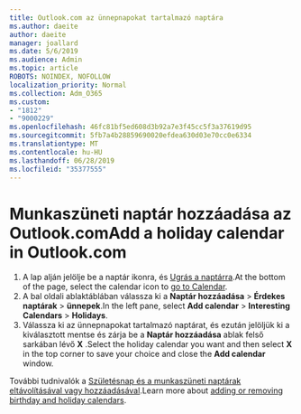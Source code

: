 ```yaml
---
title: Outlook.com az ünnepnapokat tartalmazó naptára
ms.author: daeite
author: daeite
manager: joallard
ms.date: 5/6/2019
ms.audience: Admin
ms.topic: article
ROBOTS: NOINDEX, NOFOLLOW
localization_priority: Normal
ms.collection: Adm_O365
ms.custom:
- "1812"
- "9000229"
ms.openlocfilehash: 46fc81bf5ed608d3b92a7e3f45cc5f3a37619d95
ms.sourcegitcommit: 5fb7a4b28859690020efdea630d03e70cc0e6334
ms.translationtype: MT
ms.contentlocale: hu-HU
ms.lasthandoff: 06/28/2019
ms.locfileid: "35377555"
---
```

# <a name="add-a-holiday-calendar-in-outlookcom"></a><span data-ttu-id="8af15-102">Munkaszüneti naptár hozzáadása az Outlook.com</span><span class="sxs-lookup"><span data-stu-id="8af15-102">Add a holiday calendar in Outlook.com</span></span>

1. <span data-ttu-id="8af15-103">A lap alján jelölje be a naptár ikonra, és [Ugrás a naptárra](https://outlook.live.com/mail/calendar).</span><span class="sxs-lookup"><span data-stu-id="8af15-103">At the bottom of the page, select the calendar icon to [go to Calendar](https://outlook.live.com/mail/calendar).</span></span>
1. <span data-ttu-id="8af15-104">A bal oldali ablaktáblában válassza ki a **Naptár hozzáadása** > **Érdekes naptárak** > **ünnepek**.</span><span class="sxs-lookup"><span data-stu-id="8af15-104">In the left pane, select **Add calendar** > **Interesting Calendars** > **Holidays**.</span></span>
1. <span data-ttu-id="8af15-105">Válassza ki az ünnepnapokat tartalmazó naptárat, és ezután jelöljük ki a kiválasztott mentse és zárja be a **Naptár hozzáadása** ablak felső sarkában lévő **X** .</span><span class="sxs-lookup"><span data-stu-id="8af15-105">Select the holiday calendar you want and then select **X** in the top corner to save your choice and close the **Add calendar** window.</span></span>

<span data-ttu-id="8af15-106">További tudnivalók a [Születésnap és a munkaszüneti naptárak eltávolításával vagy hozzáadásával](https://support.office.com/article/b8e636da-fda8-413f-940e-68396efa49a6).</span><span class="sxs-lookup"><span data-stu-id="8af15-106">Learn more about [adding or removing birthday and holiday calendars](https://support.office.com/article/b8e636da-fda8-413f-940e-68396efa49a6).</span></span>